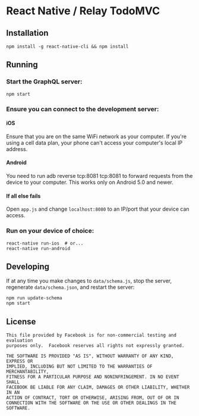 # React Native / Relay TodoMVC

## Installation

```
npm install -g react-native-cli && npm install
```

## Running

### Start the GraphQL server:

```
npm start
```

### Ensure you can connect to the development server:

#### iOS

Ensure that you are on the same WiFi network as your computer. If you're using a
cell data plan, your phone can't access your computer's local IP address.

#### Android

You need to run adb reverse tcp:8081 tcp:8081 to forward requests from the
device to your computer. This works only on Android 5.0 and newer.

#### If all else fails

Open `app.js` and change `localhost:8080` to an IP/port that your device can
access.

### Run on your device of choice:

```
react-native run-ios  # or...
react-native run-android
```

## Developing

If at any time you make changes to `data/schema.js`, stop the server,
regenerate `data/schema.json`, and restart the server:

```
npm run update-schema
npm start
```

## License

    This file provided by Facebook is for non-commercial testing and evaluation
    purposes only.  Facebook reserves all rights not expressly granted.

    THE SOFTWARE IS PROVIDED "AS IS", WITHOUT WARRANTY OF ANY KIND, EXPRESS OR
    IMPLIED, INCLUDING BUT NOT LIMITED TO THE WARRANTIES OF MERCHANTABILITY,
    FITNESS FOR A PARTICULAR PURPOSE AND NONINFRINGEMENT. IN NO EVENT SHALL
    FACEBOOK BE LIABLE FOR ANY CLAIM, DAMAGES OR OTHER LIABILITY, WHETHER IN AN
    ACTION OF CONTRACT, TORT OR OTHERWISE, ARISING FROM, OUT OF OR IN
    CONNECTION WITH THE SOFTWARE OR THE USE OR OTHER DEALINGS IN THE SOFTWARE.
